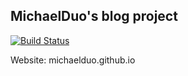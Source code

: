 ## MichaelDuo's blog project

[![Build Status](https://travis-ci.com/MichaelDuo/duo.blog.svg?branch=master)](https://travis-ci.com/MichaelDuo/duo.blog)

Website: michaelduo.github.io